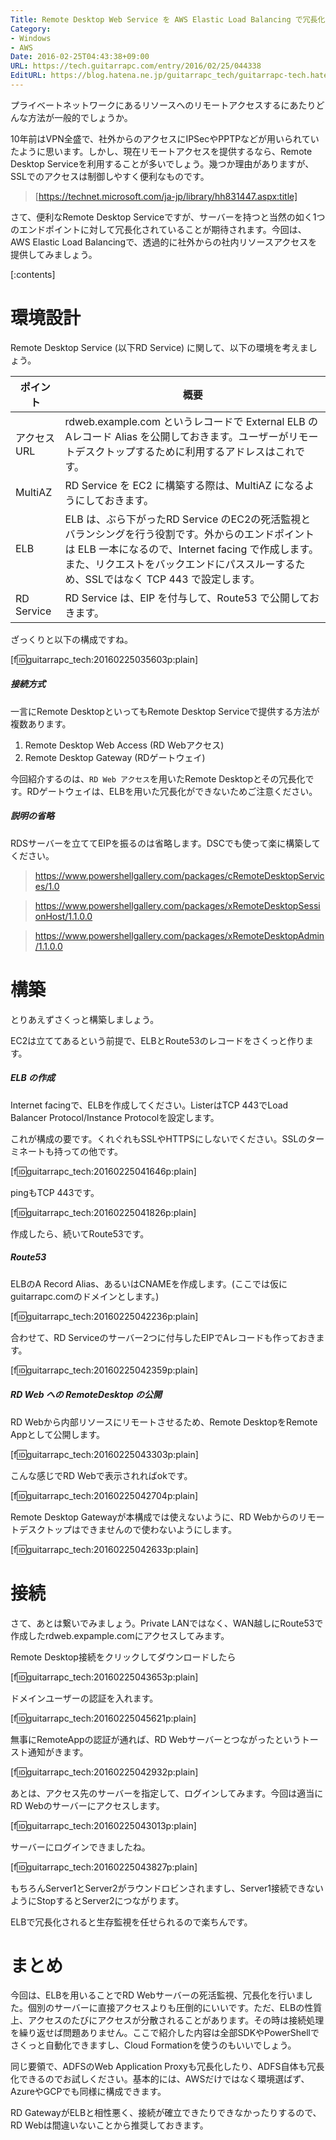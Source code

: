 ```yaml
---
Title: Remote Desktop Web Service を AWS Elastic Load Balancing で冗長化する
Category:
- Windows
- AWS
Date: 2016-02-25T04:43:38+09:00
URL: https://tech.guitarrapc.com/entry/2016/02/25/044338
EditURL: https://blog.hatena.ne.jp/guitarrapc_tech/guitarrapc-tech.hatenablog.com/atom/entry/6653586347155456169
---
```


プライベートネットワークにあるリソースへのリモートアクセスするにあたりどんな方法が一般的でしょうか。

10年前はVPN全盛で、社外からのアクセスにIPSecやPPTPなどが用いられていたように思います。しかし、現在リモートアクセスを提供するなら、Remote Desktop Serviceを利用することが多いでしょう。幾つか理由がありますが、SSLでのアクセスは制御しやすく便利なものです。

> [https://technet.microsoft.com/ja-jp/library/hh831447.aspx:title]


さて、便利なRemote Desktop Serviceですが、サーバーを持つと当然の如く1つのエンドポイントに対して冗長化されていることが期待されます。今回は、AWS Elastic Load Balancingで、透過的に社外からの社内リソースアクセスを提供してみましょう。



[:contents]

# 環境設計

Remote Desktop Service (以下RD Service) に関して、以下の環境を考えましょう。

ポイント | 概要
---- | ----
アクセスURL | rdweb.example.com というレコードで External ELB の Aレコード Alias を公開しておきます。ユーザーがリモートデスクトップするために利用するアドレスはこれです。
MultiAZ | RD Service を EC2 に構築する際は、MultiAZ になるようにしておきます。
ELB | ELB は、ぶら下がったRD Service のEC2の死活監視とバランシングを行う役割です。外からのエンドポイントは ELB 一本になるので、Internet facing で作成します。また、リクエストをバックエンドにパススルーするため、SSLではなく TCP 443 で設定します。
RD Service | RD Service は、EIP を付与して、Route53 で公開しておきます。

ざっくりと以下の構成ですね。

[f:id:guitarrapc_tech:20160225035603p:plain]


##### 接続方式

一言にRemote DesktopといってもRemote Desktop Serviceで提供する方法が複数あります。

1. Remote Desktop Web Access (RD Webアクセス)
1. Remote Desktop Gateway (RDゲートウェイ)

今回紹介するのは、`RD Web アクセス`を用いたRemote Desktopとその冗長化です。RDゲートウェイは、ELBを用いた冗長化ができないためご注意ください。


##### 説明の省略

RDSサーバーを立ててEIPを振るのは省略します。DSCでも使って楽に構築してください。

> https://www.powershellgallery.com/packages/cRemoteDesktopServices/1.0

> https://www.powershellgallery.com/packages/xRemoteDesktopSessionHost/1.1.0.0

> https://www.powershellgallery.com/packages/xRemoteDesktopAdmin/1.1.0.0

# 構築

とりあえずさくっと構築しましょう。

EC2は立ててあるという前提で、ELBとRoute53のレコードをさくっと作ります。

##### ELB の作成

Internet facingで、ELBを作成してください。ListerはTCP 443でLoad Balancer Protocol/Instance Protocolを設定します。

これが構成の要です。くれぐれもSSLやHTTPSにしないでください。SSLのターミネートも持っての他です。

[f:id:guitarrapc_tech:20160225041646p:plain]

pingもTCP 443です。

[f:id:guitarrapc_tech:20160225041826p:plain]

作成したら、続いてRoute53です。

##### Route53

ELBのA Record Alias、あるいはCNAMEを作成します。(ここでは仮にguitarrapc.comのドメインとします。)

[f:id:guitarrapc_tech:20160225042236p:plain]

合わせて、RD Serviceのサーバー2つに付与したEIPでAレコードも作っておきます。

[f:id:guitarrapc_tech:20160225042359p:plain]

##### RD Web への RemoteDesktop の公開

RD Webから内部リソースにリモートさせるため、Remote DesktopをRemote Appとして公開します。

[f:id:guitarrapc_tech:20160225043303p:plain]

こんな感じでRD Webで表示されればokです。

[f:id:guitarrapc_tech:20160225042704p:plain]

Remote Desktop Gatewayが本構成では使えないように、RD Webからのリモートデスクトップはできませんので使わないようにします。

[f:id:guitarrapc_tech:20160225042633p:plain]

# 接続

さて、あとは繋いでみましょう。Private LANではなく、WAN越しにRoute53で作成したrdweb.expample.comにアクセスしてみます。

Remote Desktop接続をクリックしてダウンロードしたら

[f:id:guitarrapc_tech:20160225043653p:plain]

ドメインユーザーの認証を入れます。

[f:id:guitarrapc_tech:20160225045621p:plain]

無事にRemoteAppの認証が通れば、RD Webサーバーとつながったというトースト通知がきます。

[f:id:guitarrapc_tech:20160225042932p:plain]

あとは、アクセス先のサーバーを指定して、ログインしてみます。今回は適当にRD Webのサーバーにアクセスします。

[f:id:guitarrapc_tech:20160225043013p:plain]

サーバーにログインできましたね。

[f:id:guitarrapc_tech:20160225043827p:plain]

もちろんServer1とServer2がラウンドロビンされますし、Server1接続できないようにStopするとServer2につながります。

ELBで冗長化されると生存監視を任せられるので楽ちんです。

# まとめ

今回は、ELBを用いることでRD Webサーバーの死活監視、冗長化を行いました。個別のサーバーに直接アクセスよりも圧倒的にいいです。ただ、ELBの性質上、アクセスのたびにアクセスが分散されることがあります。その時は接続処理を繰り返せば問題ありません。ここで紹介した内容は全部SDKやPowerShellでさくっと自動化できますし、Cloud Formationを使うのもいいでしょう。

同じ要領で、ADFSのWeb Application Proxyも冗長化したり、ADFS自体も冗長化できるのでお試しください。基本的には、AWSだけではなく環境選ばず、AzureやGCPでも同様に構成できます。

RD GatewayがELBと相性悪く、接続が確立できたりできなかったりするので、RD Webは間違いないことから推奨しておきます。
